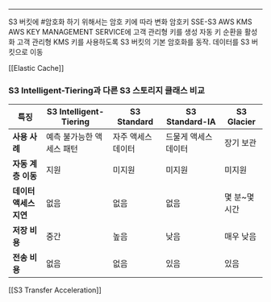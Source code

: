 
----

S3 버킷에 #암호화 하기 위해서는 암호 키에 따라 변화
암호키
SSE-S3
AWS KMS
AWS KEY MANAGEMENT SERVICE에 고객 관리형 키를 생성
자동 키 순환을 활성화
고객 관리형 KMS 키를 사용하도록 S3 버킷의 기본 암호화를 동작.
데이터를 S3 버킷으로 이동



[[Elastic Cache]]
### S3 Intelligent-Tiering과 다른 S3 스토리지 클래스 비교

|**특징**|**S3 Intelligent-Tiering**|**S3 Standard**|**S3 Standard-IA**|**S3 Glacier**|
|---|---|---|---|---|
|**사용 사례**|예측 불가능한 액세스 패턴|자주 액세스 데이터|드물게 액세스 데이터|장기 보관|
|**자동 계층 이동**|지원|미지원|미지원|미지원|
|**데이터 액세스 지연**|없음|없음|없음|몇 분~몇 시간|
|**저장 비용**|중간|높음|낮음|매우 낮음|
|**전송 비용**|없음|없음|있음|있음|


[[S3 Transfer Acceleration]]
